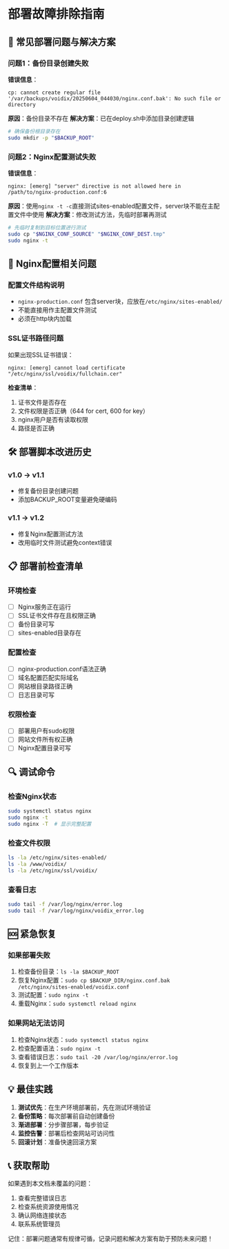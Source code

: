 # 部署故障排除指南

## 🚨 常见部署问题与解决方案

### 问题1：备份目录创建失败
**错误信息**：
```
cp: cannot create regular file '/var/backups/voidix/20250604_044030/nginx.conf.bak': No such file or directory
```

**原因**：备份目录不存在
**解决方案**：已在deploy.sh中添加目录创建逻辑
```bash
# 确保备份根目录存在
sudo mkdir -p "$BACKUP_ROOT"
```

### 问题2：Nginx配置测试失败
**错误信息**：
```
nginx: [emerg] "server" directive is not allowed here in /path/to/nginx-production.conf:6
```

**原因**：使用`nginx -t -c`直接测试sites-enabled配置文件，server块不能在主配置文件中使用
**解决方案**：修改测试方法，先临时部署再测试
```bash
# 先临时复制到目标位置进行测试
sudo cp "$NGINX_CONF_SOURCE" "$NGINX_CONF_DEST.tmp"
sudo nginx -t
```

## 🔧 Nginx配置相关问题

### 配置文件结构说明
- `nginx-production.conf` 包含server块，应放在`/etc/nginx/sites-enabled/`
- 不能直接用作主配置文件测试
- 必须在http块内加载

### SSL证书路径问题
如果出现SSL证书错误：
```
nginx: [emerg] cannot load certificate "/etc/nginx/ssl/voidix/fullchain.cer"
```

**检查清单**：
1. 证书文件是否存在
2. 文件权限是否正确（644 for cert, 600 for key）
3. nginx用户是否有读取权限
4. 路径是否正确

## 🛠️ 部署脚本改进历史

### v1.0 → v1.1
- 修复备份目录创建问题
- 添加BACKUP_ROOT变量避免硬编码

### v1.1 → v1.2  
- 修复Nginx配置测试方法
- 改用临时文件测试避免context错误

## 📋 部署前检查清单

### 环境检查
- [ ] Nginx服务正在运行
- [ ] SSL证书文件存在且权限正确
- [ ] 备份目录可写
- [ ] sites-enabled目录存在

### 配置检查
- [ ] nginx-production.conf语法正确
- [ ] 域名配置匹配实际域名
- [ ] 网站根目录路径正确
- [ ] 日志目录可写

### 权限检查
- [ ] 部署用户有sudo权限
- [ ] 网站文件所有权正确
- [ ] Nginx配置目录可写

## 🔍 调试命令

### 检查Nginx状态
```bash
sudo systemctl status nginx
sudo nginx -t
sudo nginx -T  # 显示完整配置
```

### 检查文件权限
```bash
ls -la /etc/nginx/sites-enabled/
ls -la /www/voidix/
ls -la /etc/nginx/ssl/voidix/
```

### 查看日志
```bash
sudo tail -f /var/log/nginx/error.log
sudo tail -f /var/log/nginx/voidix_error.log
```

## 🆘 紧急恢复

### 如果部署失败
1. 检查备份目录：`ls -la $BACKUP_ROOT`
2. 恢复Nginx配置：`sudo cp $BACKUP_DIR/nginx.conf.bak /etc/nginx/sites-enabled/voidix.conf`
3. 测试配置：`sudo nginx -t`
4. 重载Nginx：`sudo systemctl reload nginx`

### 如果网站无法访问
1. 检查Nginx状态：`sudo systemctl status nginx`
2. 检查配置语法：`sudo nginx -t`
3. 查看错误日志：`sudo tail -20 /var/log/nginx/error.log`
4. 恢复到上一个工作版本

## 💡 最佳实践

1. **测试优先**：在生产环境部署前，先在测试环境验证
2. **备份策略**：每次部署前自动创建备份
3. **渐进部署**：分步骤部署，每步验证
4. **监控告警**：部署后检查网站可访问性
5. **回滚计划**：准备快速回滚方案

## 📞 获取帮助

如果遇到本文档未覆盖的问题：
1. 查看完整错误日志
2. 检查系统资源使用情况
3. 确认网络连接状态
4. 联系系统管理员

记住：部署问题通常有规律可循，记录问题和解决方案有助于预防未来问题！